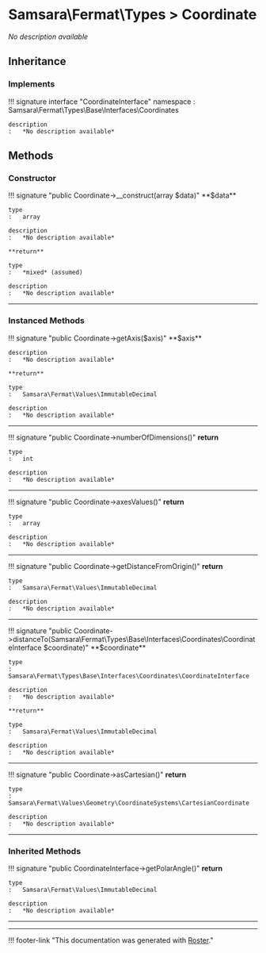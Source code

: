 # Samsara\Fermat\Types > Coordinate

*No description available*


## Inheritance


### Implements

!!! signature interface "CoordinateInterface"
    namespace
    :   Samsara\Fermat\Types\Base\Interfaces\Coordinates

    description
    :   *No description available*



## Methods


### Constructor

!!! signature "public Coordinate->__construct(array $data)"
    **$data**

    type
    :   array

    description
    :   *No description available*

    **return**

    type
    :   *mixed* (assumed)

    description
    :   *No description available*

---



### Instanced Methods

!!! signature "public Coordinate->getAxis($axis)"
    **$axis**

    description
    :   *No description available*

    **return**

    type
    :   Samsara\Fermat\Values\ImmutableDecimal

    description
    :   *No description available*

---

!!! signature "public Coordinate->numberOfDimensions()"
    **return**

    type
    :   int

    description
    :   *No description available*

---

!!! signature "public Coordinate->axesValues()"
    **return**

    type
    :   array

    description
    :   *No description available*

---

!!! signature "public Coordinate->getDistanceFromOrigin()"
    **return**

    type
    :   Samsara\Fermat\Values\ImmutableDecimal

    description
    :   *No description available*

---

!!! signature "public Coordinate->distanceTo(Samsara\Fermat\Types\Base\Interfaces\Coordinates\CoordinateInterface $coordinate)"
    **$coordinate**

    type
    :   Samsara\Fermat\Types\Base\Interfaces\Coordinates\CoordinateInterface

    description
    :   *No description available*

    **return**

    type
    :   Samsara\Fermat\Values\ImmutableDecimal

    description
    :   *No description available*

---

!!! signature "public Coordinate->asCartesian()"
    **return**

    type
    :   Samsara\Fermat\Values\Geometry\CoordinateSystems\CartesianCoordinate

    description
    :   *No description available*

---



### Inherited Methods

!!! signature "public CoordinateInterface->getPolarAngle()"
    **return**

    type
    :   Samsara\Fermat\Values\ImmutableDecimal

    description
    :   *No description available*

---




---
!!! footer-link "This documentation was generated with [Roster](https://jordanrl.github.io/Roster/)."